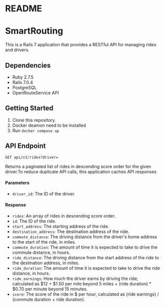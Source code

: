 # README

# SmartRouting

This is a Rails 7 application that provides a RESTful API for managing rides and drivers.

## Dependencies

- Ruby 2.7.5
- Rails 7.0.4
- PostgreSQL
- OpenRouteService API

## Getting Started

1. Clone this repository.
2. Docker deamon need to be installed
3. Run `docker compose up`

## API Endpoint

`GET api/v1/rides?driver=`

Returns a paginated list of rides in descending score order for the given driver.To reduce duplicate API calls, this application caches API responses

#### Parameters

- `driver_id`: The ID of the driver.

#### Response

- `rides`: An array of rides in descending score order.
- `id`: The ID of the ride.
- `start_address`: The starting address of the ride.
- `destination_address`: The destination address of the ride.
- `commute_distance`: The driving distance from the driver's home address to the start of the ride, in miles.
- `commute_duration`: The amount of time it is expected to take to drive the commute distance, in hours.
- `ride_distance`: The driving distance from the start address of the ride to the destination address, in miles.
- `ride_duration`: The amount of time it is expected to take to drive the ride distance, in hours.
- `ride_earnings`: How much the driver earns by driving the ride, calculated as $12 + $1.50 per mile beyond 5 miles + (ride duration) * $0.70 per minute beyond 15 minutes.
- `score`: The score of the ride in $ per hour, calculated as (ride earnings) / (commute duration + ride duration).
